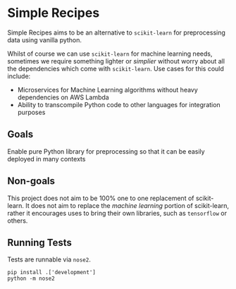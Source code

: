 # Simple Recipes

Simple Recipes aims to be an alternative to `scikit-learn` for preprocessing data using vanilla python.

Whilst of course we can use `scikit-learn` for machine learning needs, sometimes we require something lighter or _simplier_ without worry about all the dependencies which come with `scikit-learn`. Use cases for this could include:

*  Microservices for Machine Learning algorithms without heavy dependencies on AWS Lambda
*  Ability to transcompile Python code to other languages for integration purposes

## Goals

Enable pure Python library for preprocessing so that it can be easily deployed in many contexts

## Non-goals

This project does not aim to be 100% one to one replacement of scikit-learn. It does not aim to replace the _machine learning_ portion of scikit-learn, rather it encourages uses to bring their own libraries, such as `tensorflow` or others. 

## Running Tests

Tests are runnable via `nose2`. 

```
pip install .['development']
python -m nose2
```
